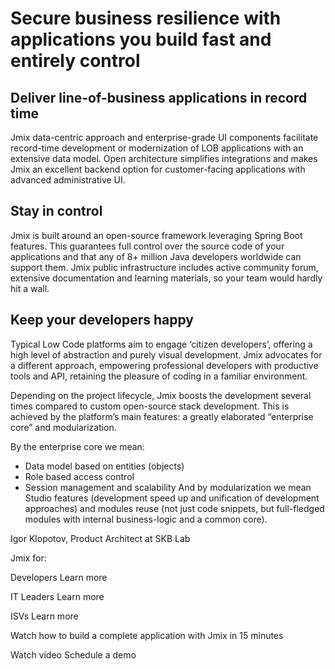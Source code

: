 # Secure business resilience with applications you build fast and entirely control

## Deliver line-of-business applications in record time
Jmix data-centric approach and enterprise-grade UI components facilitate record-time development or modernization of LOB applications with an extensive data model. Open architecture simplifies integrations and makes Jmix an excellent backend option for customer-facing applications with advanced administrative UI.

## Stay in control
Jmix is built around an open-source framework leveraging Spring Boot features. This guarantees full control over the source code of your applications and that any of 8+ million Java developers worldwide can support them. Jmix public infrastructure includes active community forum, extensive documentation and learning materials, so your team would hardly hit a wall.

## Keep your developers happy 

Typical Low Code platforms aim to engage ‘citizen developers’, offering a high level of abstraction and purely visual development. Jmix advocates for a different approach, empowering professional developers with productive tools and API, retaining the pleasure of coding in a familiar environment.

Depending on the project lifecycle, Jmix boosts the development several times compared to custom open-source stack development. This is achieved by the platform’s main features: a greatly elaborated “enterprise core” and modularization.

By the enterprise core we mean:

- Data model based on entities (objects)
- Role based access control
- Session management and scalability
And by modularization we mean Studio features (development speed up and unification of development approaches) and modules reuse (not just code snippets, but full-fledged modules with internal business-logic and a common core).

Igor Klopotov, Product Architect at SKB Lab

Jmix for:

Developers
Learn more

IT Leaders
Learn more

ISVs
Learn more

Watch how to build a complete application with Jmix in 15 minutes

Watch video
Schedule a demo
